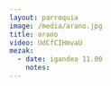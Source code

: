 ```yaml
---
layout: parroquia
image: /media/arano.jpg
title: arano
video: UdCfCIHmvaU
mezak:
  - date: igandea 11.00
    notes:
---
```


